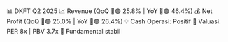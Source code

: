 📊 DKFT Q2 2025
📈 Revenue (QoQ 🔼🟢 25.8% | YoY 🔼🟢 46.4%)
💰 Net Profit (QoQ 🔼🟢 25.0% | YoY 🔼🟢 26.4%)
💡 Cash Operasi: Positif
🧮 Valuasi: PER 8x | PBV 3.7x
🧱 Fundamental stabil
